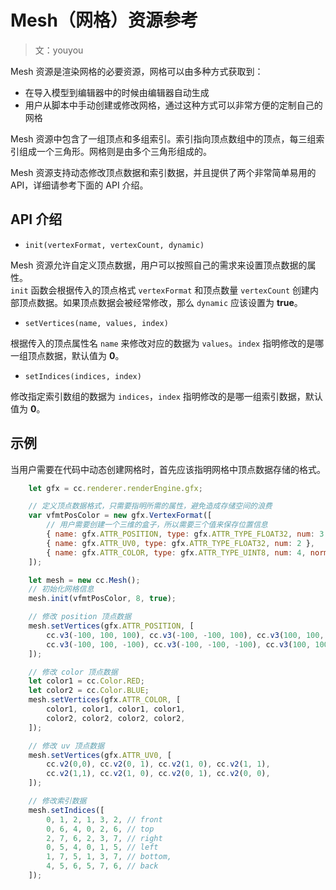 # Mesh（网格）资源参考

> 文：youyou

Mesh 资源是渲染网格的必要资源，网格可以由多种方式获取到：

- 在导入模型到编辑器中的时候由编辑器自动生成
- 用户从脚本中手动创建或修改网格，通过这种方式可以非常方便的定制自己的网格

Mesh 资源中包含了一组顶点和多组索引。索引指向顶点数组中的顶点，每三组索引组成一个三角形。网格则是由多个三角形组成的。

Mesh 资源支持动态修改顶点数据和索引数据，并且提供了两个非常简单易用的 API，详细请参考下面的 API 介绍。

## API 介绍

- `init(vertexFormat, vertexCount, dynamic)`

Mesh 资源允许自定义顶点数据，用户可以按照自己的需求来设置顶点数据的属性。<br>
`init` 函数会根据传入的顶点格式 `vertexFormat` 和顶点数量 `vertexCount` 创建内部顶点数据。如果顶点数据会被经常修改，那么 `dynamic` 应该设置为 **true**。

- `setVertices(name, values, index)`

根据传入的顶点属性名 `name` 来修改对应的数据为 `values`。`index` 指明修改的是哪一组顶点数据，默认值为 **0**。

- `setIndices(indices, index)`

修改指定索引数组的数据为 `indices`，`index` 指明修改的是哪一组索引数据，默认值为 **0**。

## 示例

当用户需要在代码中动态创建网格时，首先应该指明网格中顶点数据存储的格式。

```javascript
    let gfx = cc.renderer.renderEngine.gfx;

    // 定义顶点数据格式，只需要指明所需的属性，避免造成存储空间的浪费
    var vfmtPosColor = new gfx.VertexFormat([
        // 用户需要创建一个三维的盒子，所以需要三个值来保存位置信息
        { name: gfx.ATTR_POSITION, type: gfx.ATTR_TYPE_FLOAT32, num: 3 },
        { name: gfx.ATTR_UV0, type: gfx.ATTR_TYPE_FLOAT32, num: 2 },
        { name: gfx.ATTR_COLOR, type: gfx.ATTR_TYPE_UINT8, num: 4, normalize: true },
    ]);

    let mesh = new cc.Mesh();
    // 初始化网格信息
    mesh.init(vfmtPosColor, 8, true);
```

```javascript
    // 修改 position 顶点数据
    mesh.setVertices(gfx.ATTR_POSITION, [
        cc.v3(-100, 100, 100), cc.v3(-100, -100, 100), cc.v3(100, 100, 100), cc.v3(100, -100, 100),
        cc.v3(-100, 100, -100), cc.v3(-100, -100, -100), cc.v3(100, 100, -100), cc.v3(100, -100, -100)
    ]);

    // 修改 color 顶点数据
    let color1 = cc.Color.RED;
    let color2 = cc.Color.BLUE;
    mesh.setVertices(gfx.ATTR_COLOR, [
        color1, color1, color1, color1,
        color2, color2, color2, color2,
    ]);

    // 修改 uv 顶点数据
    mesh.setVertices(gfx.ATTR_UV0, [
        cc.v2(0,0), cc.v2(0, 1), cc.v2(1, 0), cc.v2(1, 1),
        cc.v2(1,1), cc.v2(1, 0), cc.v2(0, 1), cc.v2(0, 0),
    ]);

    // 修改索引数据
    mesh.setIndices([
        0, 1, 2, 1, 3, 2, // front
        0, 6, 4, 0, 2, 6, // top
        2, 7, 6, 2, 3, 7, // right
        0, 5, 4, 0, 1, 5, // left
        1, 7, 5, 1, 3, 7, // bottom,
        4, 5, 6, 5, 7, 6, // back
    ]);
```

